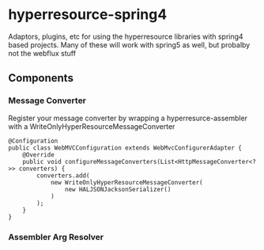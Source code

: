 # hyperresource-spring4
Adaptors, plugins, etc for using the hyperresource libraries with spring4 based projects.  Many of these will work with spring5 as well, but probalby not the webflux stuff

## Components

### Message Converter
Register your message converter by wrapping a hyperresurce-assembler with a WriteOnlyHyperResourceMessageConverter
```
@Configuration
public class WebMVCConfiguration extends WebMvcConfigurerAdapter {
    @Override
    public void configureMessageConverters(List<HttpMessageConverter<?>> converters) {
        converters.add(
            new WriteOnlyHyperResourceMessageConverter(
                new HALJSONJacksonSerializer()
            )
        );
    }
}
```

### Assembler Arg Resolver
